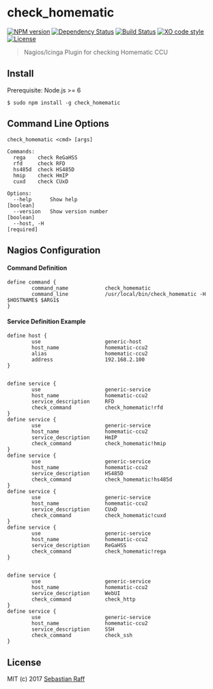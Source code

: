 # check_homematic

[![NPM version](https://badge.fury.io/js/check_homematic.svg)](http://badge.fury.io/js/check_homematic)
[![Dependency Status](https://img.shields.io/gemnasium/hobbyquaker/check_homematic.svg?maxAge=2592000)](https://gemnasium.com/github.com/hobbyquaker/check_homematic)
[![Build Status](https://travis-ci.org/hobbyquaker/check_homematic.svg?branch=master)](https://travis-ci.org/hobbyquaker/check_homematic)
[![XO code style](https://img.shields.io/badge/code_style-XO-5ed9c7.svg)](https://github.com/sindresorhus/xo)
[![License][mit-badge]][mit-url]

> Nagios/Icinga Plugin for checking Homematic CCU


## Install

Prerequisite: Node.js >= 6

`$ sudo npm install -g check_homematic`


## Command Line Options

``` 
check_homematic <cmd> [args]

Commands:
  rega    check ReGaHSS
  rfd     check RFD
  hs485d  check HS485D
  hmip    check HmIP
  cuxd    check CUxD

Options:
  --help      Show help                                                [boolean]
  --version   Show version number                                      [boolean]
  --host, -H                                                          [required]
```


## Nagios Configuration

#### Command Definition

```
define command {
        command_name            check_homematic
        command_line            /usr/local/bin/check_homematic -H $HOSTNAME$ $ARG1$
}
```

#### Service Definition Example
```
define host {
        use                     generic-host
        host_name               homematic-ccu2
        alias                   homematic-ccu2
        address                 192.168.2.100
}


define service {
        use                     generic-service
        host_name               homematic-ccu2
        service_description     RFD
        check_command           check_homematic!rfd
}
define service {
        use                     generic-service
        host_name               homematic-ccu2
        service_description     HmIP
        check_command           check_homematic!hmip
}
define service {
        use                     generic-service
        host_name               homematic-ccu2
        service_description     HS485D
        check_command           check_homematic!hs485d
}
define service {
        use                     generic-service
        host_name               homematic-ccu2
        service_description     CUxD
        check_command           check_homematic!cuxd
}
define service {
        use                     generic-service
        host_name               homematic-ccu2
        service_description     ReGaHSS
        check_command           check_homematic!rega
}


define service {
        use                     generic-service
        host_name               homematic-ccu2
        service_description     WebUI
        check_command           check_http
}
define service {
        use                     generic-service
        host_name               homematic-ccu2
        service_description     SSH
        check_command           check_ssh
}
```

## License

MIT (c) 2017 [Sebastian Raff](https://github.com/hobbyquaker)

[mit-badge]: https://img.shields.io/badge/License-MIT-blue.svg?style=flat
[mit-url]: LICENSE
